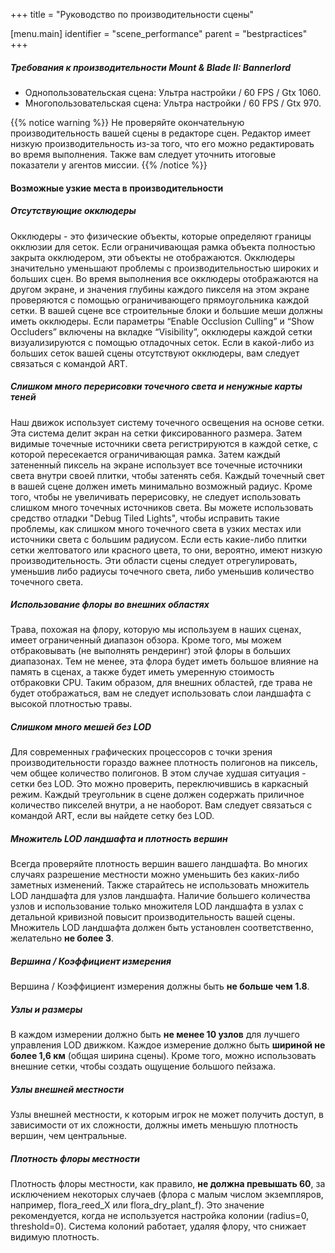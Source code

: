 +++
title = "Руководство по производительности сцены"

[menu.main]
identifier = "scene_performance"
parent = "bestpractices"
+++

##### Требования к производительности  Mount & Blade II: Bannerlord
- Однопользовательская сцена: Ультра настройки / 60 FPS / Gtx 1060.
- Многопользовательская сцена: Ультра настройки / 60 FPS / Gtx 970.

{{% notice warning %}}
Не проверяйте окончательную производительность вашей сцены в редакторе сцен. Редактор имеет низкую производительность из-за того, что его можно редактировать во время выполнения. Также вам следует уточнить итоговые показатели у агентов миссии.
{{% /notice %}}


#### Возможные узкие места в производительности

##### Отсутствующие окклюдеры
Окклюдеры - это физические объекты, которые определяют границы окклюзии для сеток. Если ограничивающая рамка объекта полностью закрыта окклюдером, эти объекты не отображаются. Окклюдеры значительно уменьшают проблемы с производительностью широких и больших сцен. Во время выполнения все окклюдеры отображаются на другом экране, и значения глубины каждого пикселя на этом экране проверяются с помощью ограничивающего прямоугольника каждой сетки. В вашей сцене все строительные блоки и большие меши должны иметь окклюдеры. Если параметры “Enable Occlusion Culling” и “Show Occluders” включены на вкладке “Visibility”, окклюдеры каждой сетки визуализируются с помощью отладочных сеток. Если в какой-либо из больших сеток вашей сцены отсутствуют окклюдеры, вам следует связаться с командой ART.

##### Слишком много перерисовки точечного света и ненужные карты теней
Наш движок использует систему точечного освещения на основе сетки. Эта система делит экран на сетки фиксированного размера. Затем видимые точечные источники света регистрируются в каждой сетке, с которой пересекается ограничивающая рамка. Затем каждый затененный пиксель на экране использует все точечные источники света внутри своей плитки, чтобы затенять себя. Каждый точечный свет в вашей сцене должен иметь минимально возможный радиус. Кроме того, чтобы не увеличивать перерисовку, не следует использовать слишком много точечных источников света. Вы можете использовать средство отладки "Debug Tiled Lights", чтобы исправить такие проблемы, как слишком много точечного света в узких местах или источники света с большим радиусом. Если есть какие-либо плитки сетки желтоватого или красного цвета, то они, вероятно, имеют низкую производительность. Эти области сцены следует отрегулировать, уменьшив либо радиусы точечного света, либо уменьшив количество точечного света.

##### Использование флоры во внешних областях
Трава, похожая на флору, которую мы используем в наших сценах, имеет ограниченный диапазон обзора. Кроме того, мы можем отбраковывать (не выполнять рендеринг) этой флоры в больших диапазонах. Тем не менее, эта флора будет иметь большое влияние на память в сценах, а также будет иметь умеренную стоимость отбраковки CPU. Таким образом, для внешних областей, где трава не будет отображаться, вам не следует использовать слои ландшафта с высокой плотностью травы.

##### Слишком много мешей без LOD
Для современных графических процессоров с точки зрения производительности гораздо важнее плотность полигонов на пиксель, чем общее количество полигонов. В этом случае худшая ситуация - сетки без LOD. Это можно проверить, переключившись в каркасный режим. Каждый треугольник в сцене должен содержать приличное количество пикселей внутри, а не наоборот. Вам следует связаться с командой ART, если вы найдете сетку без LOD.

##### Множитель LOD ландшафта и плотность вершин
Всегда проверяйте плотность вершин вашего ландшафта. Во многих случаях разрешение местности можно уменьшить без каких-либо заметных изменений. Также старайтесь не использовать множитель LOD ландшафта для узлов ландшафта. Наличие большего количества узлов и использование только множителя LOD ландшафта в узлах с детальной кривизной повысит производительность вашей сцены. Множитель LOD ландшафта должен быть установлен соответственно, желательно **не более 3**.

##### Вершина / Коэффициент измерения
Вершина / Коэффициент измерения должны быть **не больше чем 1.8**.

##### Узлы и размеры
В каждом измерении должно быть **не менее 10 узлов** для лучшего управления LOD движком. Каждое измерение должно быть **шириной не более 1,6 км** (общая ширина сцены). Кроме того, можно использовать внешние сетки, чтобы создать ощущение большого пейзажа.

##### Узлы внешней местности
Узлы внешней местности, к которым игрок не может получить доступ, в зависимости от их сложности, должны иметь меньшую плотность вершин, чем центральные.

##### Плотность флоры местности
Плотность флоры местности, как правило, **не должна превышать 60**, за исключением некоторых случаев (флора с малым числом экземпляров, например, flora_reed_X или flora_dry_plant_f). Это значение рекомендуется, когда не используется настройка колонии (radius=0, threshold=0). Система колоний работает, удаляя флору, что снижает видимую плотность. 